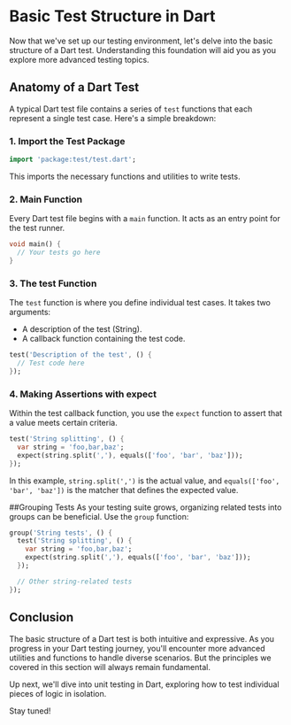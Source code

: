 # Basic Test Structure in Dart

Now that we've set up our testing environment, let's delve into the basic structure of a Dart test. Understanding this foundation will aid you as you explore more advanced testing topics.

## Anatomy of a Dart Test

A typical Dart test file contains a series of `test` functions that each represent a single test case. Here's a simple breakdown:

### 1. Import the Test Package

```dart
import 'package:test/test.dart';
```
This imports the necessary functions and utilities to write tests.

### 2. Main Function
Every Dart test file begins with a `main` function. It acts as an entry point for the test runner.
```dart
void main() {
  // Your tests go here
}
```
### 3. The test Function
The `test` function is where you define individual test cases. It takes two arguments:

* A description of the test (String).
* A callback function containing the test code.

```dart
test('Description of the test', () {
  // Test code here
});
```
### 4. Making Assertions with expect
Within the test callback function, you use the `expect` function to assert that a value meets certain criteria.
```dart
test('String splitting', () {
  var string = 'foo,bar,baz';
  expect(string.split(','), equals(['foo', 'bar', 'baz']));
});
```
In this example, `string.split(',')` is the actual value, and `equals(['foo', 'bar', 'baz'])` is the matcher that defines the expected value.

##Grouping Tests
As your testing suite grows, organizing related tests into groups can be beneficial. Use the `group` function:
```dart
group('String tests', () {
  test('String splitting', () {
    var string = 'foo,bar,baz';
    expect(string.split(','), equals(['foo', 'bar', 'baz']));
  });

  // Other string-related tests
});
```

## Conclusion
The basic structure of a Dart test is both intuitive and expressive. As you progress in your Dart testing journey, you'll encounter more advanced utilities and functions to handle diverse scenarios. But the principles we covered in this section will always remain fundamental.

Up next, we'll dive into unit testing in Dart, exploring how to test individual pieces of logic in isolation.

Stay tuned!
